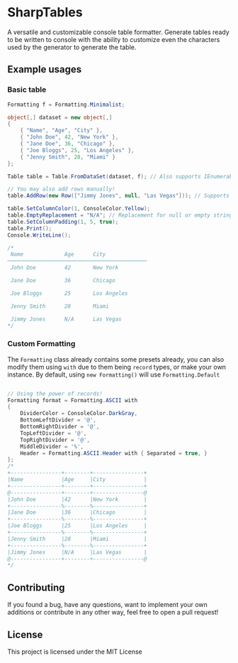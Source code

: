 # SharpTables
A versatile and customizable console table formatter. Generate tables ready to be written to console with the ability to customize even the characters used by the generator to generate the table.

## Example usages
### Basic table
```cs
Formatting f = Formatting.Minimalist;

object[,] dataset = new object[,]
{
	{ "Name", "Age", "City" },
	{ "John Doe", 42, "New York" },
	{ "Jane Doe", 36, "Chicago" },
	{ "Joe Bloggs", 25, "Los Angeles" },
	{ "Jenny Smith", 28, "Miami" }
};

Table table = Table.FromDataSet(dataset, f); // Also supports IEnumerable<IEnumerable<T>>

// You may also add rows manually!
table.AddRow(new Row(["Jimmy Jones", null, "Las Vegas"])); // Supports nullables

table.SetColumnColor(1, ConsoleColor.Yellow);
table.EmptyReplacement = "N/A"; // Replacement for null or empty strings
table.SetColumnPadding(1, 5, true);
table.Print();
Console.WriteLine();

/*
 Name             Age      City
────────────────────────────────────────────
 John Doe         42       New York

 Jane Doe         36       Chicago

 Joe Bloggs       25       Los Angeles

 Jenny Smith      28       Miami

 Jimmy Jones      N/A      Las Vegas
*/
```

### Custom Formatting
The ``Formatting`` class already contains some presets already, you can also modify them using ``with`` due to them being ``record`` types, or make your own instance. By default, using ``new Formatting()`` will use ``Formatting.Default``

```cs

// Using the power of records!
Formatting format = Formatting.ASCII with 
{ 
	DividerColor = ConsoleColor.DarkGray,
	BottomLeftDivider = '@',
	BottomRightDivider = '@',
	TopLeftDivider = '@',
	TopRightDivider = '@',
	MiddleDivider = '%',
	Header = Formatting.ASCII.Header with { Separated = true, }
};
/*
+----------------+--------+----------------+
|Name            |Age     |City            |
+----------------+--------+----------------+
@----------------+--------+----------------@
|John Doe        |42      |New York        |
+----------------%--------%----------------+
|Jane Doe        |36      |Chicago         |
+----------------%--------%----------------+
|Joe Bloggs      |25      |Los Angeles     |
+----------------%--------%----------------+
|Jenny Smith     |28      |Miami           |
+----------------%--------%----------------+
|Jimmy Jones     |N/A     |Las Vegas       |
@----------------+--------+----------------@
*/
```

## Contributing
If you found a bug, have any questions, want to implement your own additions or contribute in any other way, feel free to open a pull request!

## License
This project is licensed under the MIT License